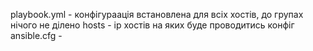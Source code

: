 playbook.yml - конфігураація встановлена для всіх хостів, до групах нічого не ділено
hosts - ip хостів на яких буде проводитись конфіг 
ansible.cfg -
